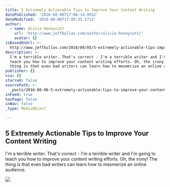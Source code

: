```yaml
---
title: 5 Extremely Actionable Tips to Improve Your Content Writing
datePublished: '2016-08-06T17:06:14.955Z'
dateModified: '2016-08-06T17:05:35.271Z'
author:
  - name: Alicia Honeycutt
    url: 'http://www.jeffbullas.com/author/alicia-honeycutt/'
    avatar: {}
isBasedOnUrl: >-
  http://www.jeffbullas.com/2016/08/05/5-extremely-actionable-tips-improve-content-writing/
description: >-
  I'm a terrible writer. That's correct - I'm a terrible writer and I'm going to
  teach you how to improve your content writing efforts. Oh, the irony! The
  thing is that even bad writers can learn how to mesmerize an online audience.
publisher: {}
via: {}
starred: false
sourcePath: >-
  _posts/2016-08-06-5-extremely-actionable-tips-to-improve-your-content-writing.md
inFeed: true
hasPage: false
inNav: false
_type: MediaObject

---
```

<article style=""><h1>5 Extremely Actionable Tips to Improve Your Content Writing</h1><p>I'm a terrible writer. That's correct - I'm a terrible writer and I'm going to teach you how to improve your content writing efforts. Oh, the irony! The thing is that even bad writers can learn how to mesmerize an online audience.</p><img src="http://www.jeffbullas.com/wp-content/uploads/2016/08/5-Extremely-Actionable-Tips-to-Improve-Your-Content-Writing-1.jpg" /></article>
